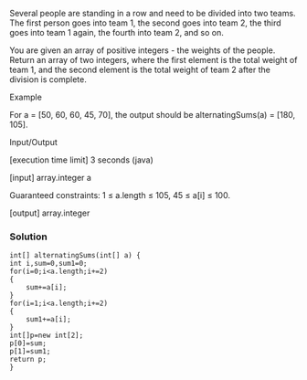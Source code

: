Several people are standing in a row and need to be divided into two teams. The first person goes into team 1, the second goes into team 2, the third goes into team 1 again, the fourth into team 2, and so on.

You are given an array of positive integers - the weights of the people. Return an array of two integers, where the first element is the total weight of team 1, and the second element is the total weight of team 2 after the division is complete.

Example

For a = [50, 60, 60, 45, 70], the output should be
alternatingSums(a) = [180, 105].

Input/Output

[execution time limit] 3 seconds (java)

[input] array.integer a

Guaranteed constraints:
1 ≤ a.length ≤ 105,
45 ≤ a[i] ≤ 100.

[output] array.integer

### Solution
```
int[] alternatingSums(int[] a) {
int i,sum=0,sum1=0;
for(i=0;i<a.length;i+=2)
{
    sum+=a[i];
}
for(i=1;i<a.length;i+=2)
{
    sum1+=a[i];
}
int[]p=new int[2];
p[0]=sum;
p[1]=sum1;
return p;
}
```
